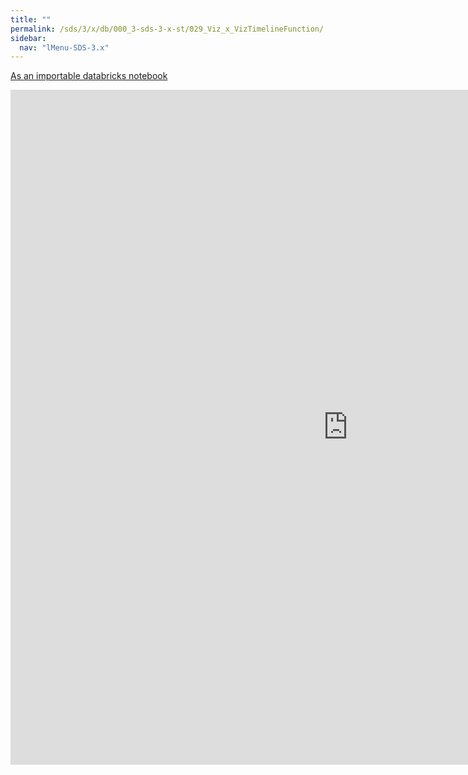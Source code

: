 ```yaml
---
title: ""
permalink: /sds/3/x/db/000_3-sds-3-x-st/029_Viz_x_VizTimelineFunction/
sidebar:
  nav: "lMenu-SDS-3.x"
---
```


[As an importable databricks notebook](https://lamastex.github.io/scalable-data-science/sds/3/x/db/000_3-sds-3-x-st/029_Viz_x_VizTimelineFunction.html)

<iframe src="https://lamastex.github.io/scalable-data-science/sds/3/x/db/000_3-sds-3-x-st/029_Viz_x_VizTimelineFunction.html" width="1080" height="1080" frameborder="0"></iframe>

